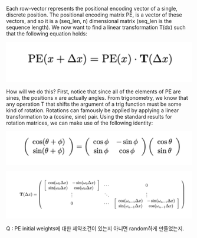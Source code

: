 Each row-vector represents the positional encoding vector of a single, discrete position. The positional encoding matrix PE, is a vector of these vectors, and so it is a (seq_len, n) dimensional matrix (seq_len is the sequence length). We now want to find a linear transformation T(dx) such that the following equation holds:

![Alt text](image-18.png)

How will we do this? First, notice that since all of the elements of PE are sines, the positions x are actually angles. From trigonometry, we know that any operation T that shifts the argument of a trig function must be some kind of rotation. Rotations can famously be applied by applying a linear transformation to a (cosine, sine) pair. Using the standard results for rotation matrices, we can make use of the following identity:

![Alt text](image-19.png)

![Alt text](image-20.png)

Q : PE initial weights에 대한 제약조건이 있는지 아니면 random하게 만들었는지.